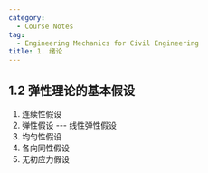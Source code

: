```yaml
---
category:
  - Course Notes
tag:
  - Engineering Mechanics for Civil Engineering
title: 1. 绪论
---
```


## 1.2 弹性理论的基本假设

1. 连续性假设
2. 弹性假设 --- 线性弹性假设
3. 均匀性假设
4. 各向同性假设
5. 无初应力假设
